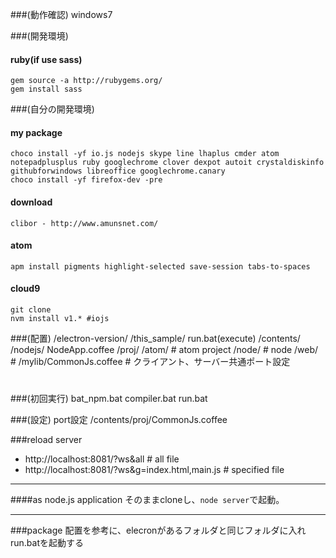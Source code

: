 ###(動作確認)
windows7

###(開発環境)
#### ruby(if use sass)
	gem source -a http://rubygems.org/
	gem install sass

###(自分の開発環境)
#### my package
	choco install -yf io.js nodejs skype line lhaplus cmder atom notepadplusplus ruby googlechrome clover dexpot autoit crystaldiskinfo githubforwindows libreoffice googlechrome.canary
	choco install -yf firefox-dev -pre
#### download
	clibor - http://www.amunsnet.com/
#### atom
	apm install pigments highlight-selected save-session tabs-to-spaces

#### cloud9
	git clone
	nvm install v1.* #iojs

###(配置)
	/electron-version/
	/this_sample/
		run.bat(execute)
		/contents/
			/nodejs/
				NodeApp.coffee
			/proj/
				/atom/ # atom project
				/node/ # node
				/web/ #
					/mylib/CommonJs.coffee # クライアント、サーバー共通ポート設定
#

###(初回実行)
	bat_npm.bat
	compiler.bat
	run.bat

###(設定)
port設定
	/contents/proj/CommonJs.coffee


###reload server
* http://localhost:8081/?ws&all # all file
* http://localhost:8081/?ws&g=index.html,main.js # specified file

---
####as node.js application
そのままcloneし、`node server`で起動。


---
###package
配置を参考に、elecronがあるフォルダと同じフォルダに入れrun.batを起動する
